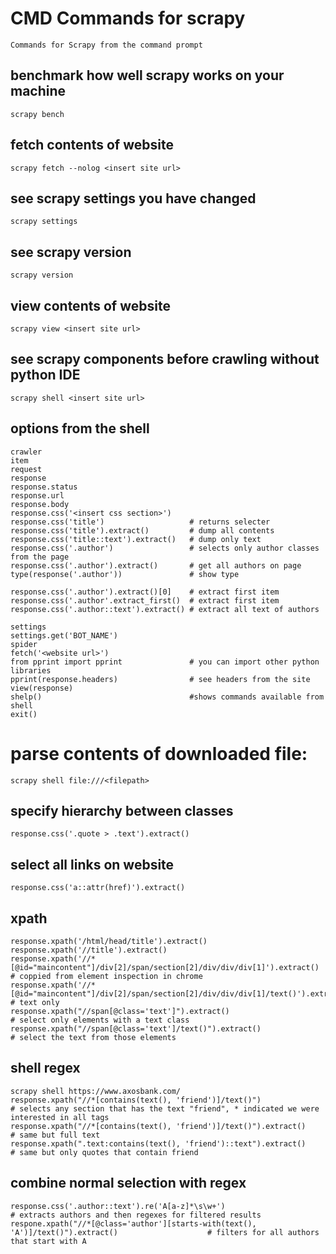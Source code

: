 # CMD Commands for scrapy

    Commands for Scrapy from the command prompt
    
## benchmark how well scrapy works on your machine

    scrapy bench
    
## fetch contents of website

    scrapy fetch --nolog <insert site url>
    
## see scrapy settings you have changed

    scrapy settings
    
## see scrapy version

    scrapy version
    
## view contents of website

    scrapy view <insert site url>
    
## see scrapy components before crawling without python IDE

    scrapy shell <insert site url>
    
## options from the shell

    crawler
    item
    request
    response
    response.status
    response.url
    response.body
    response.css('<insert css section>')
    response.css('title')                   # returns selecter
    response.css('title').extract()         # dump all contents
    response.css('title::text').extract()   # dump only text
    response.css('.author')                 # selects only author classes from the page
    response.css('.author').extract()       # get all authors on page
    type(response('.author'))               # show type
    
    response.css('.author').extract()[0]    # extract first item
    response.css('.author'.extract_first()  # extract first item
    response.css('.author::text').extract() # extract all text of authors    
    
    settings
    settings.get('BOT_NAME')
    spider
    fetch('<website url>')
    from pprint import pprint               # you can import other python libraries
    pprint(response.headers)                # see headers from the site
    view(response)
    shelp()                                 #shows commands available from shell
    exit()
    
# parse contents of downloaded file:

    scrapy shell file:///<filepath>
    
## specify hierarchy between classes

    response.css('.quote > .text').extract()
    
## select all links on website

    response.css('a::attr(href)').extract()
    
## xpath

    response.xpath('/html/head/title').extract()
    response.xpath('//title').extract()
    response.xpath('//*[@id="maincontent"]/div[2]/span/section[2]/div/div/div[1]').extract()            # coppied from element inspection in chrome
    response.xpath('//*[@id="maincontent"]/div[2]/span/section[2]/div/div/div[1]/text()').extract()     # text only
    response.xpath("//span[@class='text']").extract()                                                   # select only elements with a text class
    response.xpath("//span[@class='text']/text()").extract()                                            # select the text from those elements
    
## shell regex

    scrapy shell https://www.axosbank.com/
    response.xpath("//*[contains(text(), 'friend')]/text()")                                            # selects any section that has the text "friend", * indicated we were interested in all tags
    response.xpath("//*[contains(text(), 'friend')]/text()").extract()                                  # same but full text
    response.xpath(".text:contains(text(), 'friend')::text").extract()                                  # same but only quotes that contain friend
    
## combine normal selection with regex

    response.css('.author::text').re('A[a-z]*\s\w+')                                                    # extracts authors and then regexes for filtered results
    respone.xpath("//*[@class='author'][starts-with(text(), 'A')]/text()").extract()                    # filters for all authors that start with A
    
    